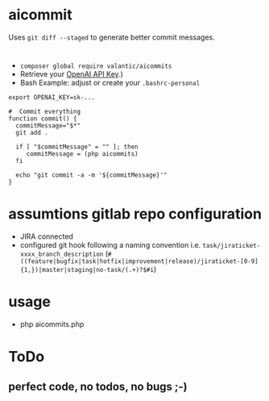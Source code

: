 # aicommit
Uses `git diff --staged` to generate better commit messages.

# 
 - `composer global require valantic/aicommits`
 - Retrieve your [OpenAI API Key](https://platform.openai.com/account/api-keys).)
 - Bash Example: adjust or create your `.bashrc-personal`

```shell
export OPENAI_KEY=sk-...

#  Commit everything
function commit() {
  commitMessage="$*"
  git add .
    
  if [ "$commitMessage" = "" ]; then
     commitMessage = (php aicommits)
  fi
  
  echo "git commit -a -m '${commitMessage}'"
}

```

# assumtions gitlab repo configuration
 - JIRA connected
 - configured git hook following a naming convention i.e. `task/jiraticket-xxxx_branch_description` (`#((feature|bugfix|task|hotfix|improvement|release)/jiraticket-[0-9]{1,})|master|staging|no-task/(.+)?$#i`) 

# usage
 - php aicommits.php


# ToDo
## perfect code, no todos, no bugs ;-)